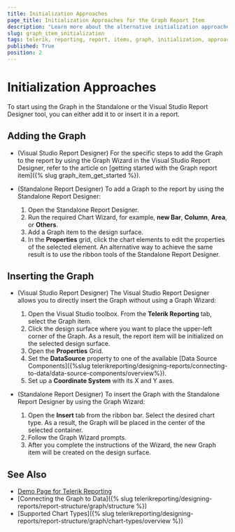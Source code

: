```yaml
---
title: Initialization Approaches
page_title: Initialization Approaches for the Graph Report Item
description: "Learn more about the alternative initialization approaches when working with the Telerik Reporting Graph report item."
slug: graph_item_initialization
tags: telerik, reporting, report, items, graph, initialization, approaches, insert, add
published: True
position: 2
---
```


# Initialization Approaches 

To start using the Graph in the Standalone or the Visual Studio Report Designer tool, you can either add it to or insert it in a report.  

## Adding the Graph

* (Visual Studio Report Designer) For the specific steps to add the Graph to the report by using the Graph Wizard in the Visual Studio Report Designer, refer to the article on [getting started with the Graph report item]({% slug graph_item_get_started %}). 

* (Standalone Report Designer) To add a Graph to the report by using the Standalone Report Designer: 

  1. Open the Standalone Report Designer. 
  1. Run the required Chart Wizard, for example, **new Bar**, **Column**, **Area**, or **Others**. 
  1. Add a Graph item to the design surface. 
  1. In the **Properties** grid, click the chart elements to edit the properties of the selected element. An alternative way to achieve the same result is to use the ribbon tools of the Standalone Report Designer. 

## Inserting the Graph

* (Visual Studio Report Designer) The Visual Studio Report Designer allows you to directly insert the Graph without using a Graph Wizard: 

  1. Open the Visual Studio toolbox. From the **Telerik Reporting** tab, select the Graph item.
  1. Click the design surface where you want to place the upper-left corner of the Graph. As a result, the report item will be initialized on the selected design surface.
  1. Open the **Properties** Grid.
  1. Set the **DataSource** property to one of the available [Data Source Components]({%slug telerikreporting/designing-reports/connecting-to-data/data-source-components/overview%}).
  1. Set up a **Coordinate System** with its X and Y axes.

* (Standalone Report Designer) To insert the Graph with the Standalone Report Designer by using the Graph Wizard:

  1. Open the **Insert** tab from the ribbon bar. Select the desired chart type. As a result, the Graph will be placed in the center of the selected container.
  1. Follow the Graph Wizard prompts.
  1. After you complete the instructions of the Wizard, the new Graph item will be created on the design surface. 

## See Also 

* [Demo Page for Telerik Reporting](https://demos.telerik.com/reporting)
* [Connecting the Graph to Data]({% slug telerikreporting/designing-reports/report-structure/graph/structure %})
* [Supported Chart Types]({% slug telerikreporting/designing-reports/report-structure/graph/chart-types/overview %})
